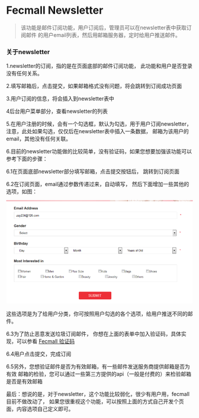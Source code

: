 Fecmall Newsletter
============

> 该功能是邮件订阅功能，用户订阅后，管理员可以在newsletter表中获取订阅邮件
> 的用户email列表，然后用邮箱服务器，定时给用户推送邮件。


### 关于newsletter

1.newsletter的订阅，指的是在页面底部的邮件订阅功能，
此功能和用户是否登录没有任何关系。

2.填写邮箱后，点击提交，如果邮箱格式没有问题，将会跳转到订阅成功页面

3.用户订阅的信息，将会插入到newsletter表中

4后台用户菜单部分，查看newsletter的列表

5.在用户注册的时候，会有一个勾选框，默认为勾选，用于用户订阅newsletter，
注意，此处如果勾选，仅仅后在newsletter表中插入一条数据，
邮箱为该用户的email，其他没有任何关联。

6.目前的newsletter功能做的比较简单，没有验证码，如果您想要加强该功能可以
参考下面的步骤：

6.1在页面底部newsletter部分填写邮箱，点击提交按钮后，
跳转到订阅页面

6.2在订阅页面，email通过参数传递过来，自动填写，
然后下面增加一些其他的选项，如图：


![xxx](images/66r6.png)

这些选项是为了给用户分类，你可按照用户勾选的各个选项，给用户推送不同的邮件。

6.3为了防止恶意发送垃圾订阅邮件，
你想在上面的表单中加入验证码，具体实现，可以参看 [Fecmall 验证码](fecmall_yzm.md)

6.4用户点击提交，完成订阅

6.5另外，您想验证邮件是否为有效邮箱，有一些邮件发送服务商提供邮箱是否为有效
邮箱的检验，您可以通过一些第三方提供的api（一般是付费的）来检验邮箱是否是有效邮箱

最后：想说的是，对于newsletter，这个功能比较弱化，很少有用户用，fecmall目前不做改动了，
如果您很重视这个功能，可以按照上面的方式自己开发个页面，内容选项自己定义即可。







